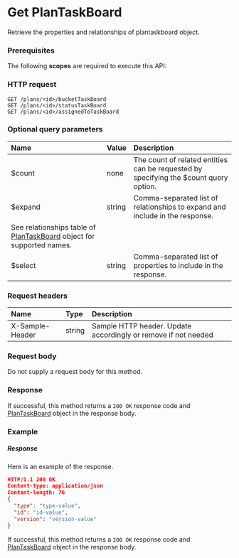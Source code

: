# Get PlanTaskBoard

Retrieve the properties and relationships of plantaskboard object.
### Prerequisites
The following **scopes** are required to execute this API: 
### HTTP request
<!-- { "blockType": "ignored" } -->
```http
GET /plans/<id>/bucketTaskBoard
GET /plans/<id>/statusTaskBoard
GET /plans/<id>/assignedToTaskBoard
```
### Optional query parameters
|Name|Value|Description|
|:---------------|:--------|:-------|
|$count|none|The count of related entities can be requested by specifying the $count query option.|
|$expand|string|Comma-separated list of relationships to expand and include in the response. 
See relationships table of [PlanTaskBoard](../resources/plantaskboard.md) object for supported names. |
|$select|string|Comma-separated list of properties to include in the response.|

### Request headers
| Name       | Type | Description|
|:-----------|:------|:----------|
| X-Sample-Header  | string  | Sample HTTP header. Update accordingly or remove if not needed|

### Request body
Do not supply a request body for this method.
### Response
If successful, this method returns a `200 OK` response code and [PlanTaskBoard](../resources/plantaskboard.md) object in the response body.
### Example
##### Response
Here is an example of the response.
<!-- {
  "blockType": "response",
  "truncated": false,
  "@odata.type": "plantaskboard"
} -->
```json
HTTP/1.1 200 OK
Content-type: application/json
Content-length: 76
{
  "type": "type-value",
  "id": "id-value",
  "version": "version-value"
}
```
If successful, this method returns a `200 OK` response code and [PlanTaskBoard](../resources/plantaskboard.md) object in the response body.

<!-- uuid: d09bfb9c-cfa1-4ae8-a1c1-75a61e829a6b
2015-10-16 10:08:01 UTC -->
<!-- {
  "type": "#page.annotation",
  "description": "Get PlanTaskBoard",
  "keywords": "",
  "section": "documentation",
  "tocPath": ""
}-->